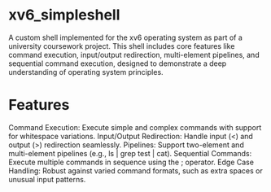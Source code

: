 # xv6_simpleshell
A custom shell implemented for the xv6 operating system as part of a university coursework project. This shell includes core features like command execution, input/output redirection, multi-element pipelines, and sequential command execution, designed to demonstrate a deep understanding of operating system principles.

# Features
Command Execution: Execute simple and complex commands with support for whitespace variations.
Input/Output Redirection: Handle input (<) and output (>) redirection seamlessly.
Pipelines: Support two-element and multi-element pipelines (e.g., ls | grep test | cat).
Sequential Commands: Execute multiple commands in sequence using the ; operator.
Edge Case Handling: Robust against varied command formats, such as extra spaces or unusual input patterns.
